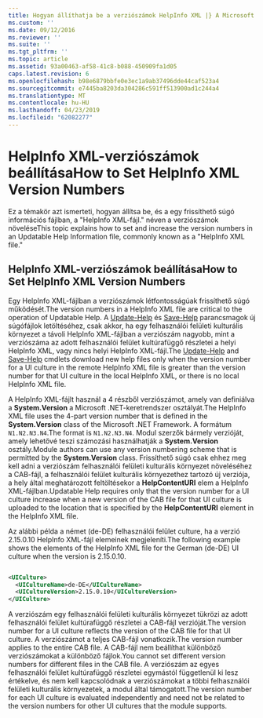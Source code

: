 ```yaml
---
title: Hogyan állíthatja be a verziószámok HelpInfo XML |} A Microsoft Docs
ms.custom: ''
ms.date: 09/12/2016
ms.reviewer: ''
ms.suite: ''
ms.tgt_pltfrm: ''
ms.topic: article
ms.assetid: 93a00463-af58-41c8-b088-450909fa1d05
caps.latest.revision: 6
ms.openlocfilehash: b98e6879bbfe0e3ec1a9ab37496dde44caf523a4
ms.sourcegitcommit: e7445ba8203da304286c591ff513900ad1c244a4
ms.translationtype: MT
ms.contentlocale: hu-HU
ms.lasthandoff: 04/23/2019
ms.locfileid: "62082277"
---
```

# <a name="how-to-set-helpinfo-xml-version-numbers"></a><span data-ttu-id="4ffaf-102">HelpInfo XML-verziószámok beállítása</span><span class="sxs-lookup"><span data-stu-id="4ffaf-102">How to Set HelpInfo XML Version Numbers</span></span>

<span data-ttu-id="4ffaf-103">Ez a témakör azt ismerteti, hogyan állítsa be, és a egy frissíthető súgó információs fájlban, a "HelpInfo XML-fájl." néven a verziószámok növelése</span><span class="sxs-lookup"><span data-stu-id="4ffaf-103">This topic explains how to set and increase the version numbers in an Updatable Help Information file, commonly known as a "HelpInfo XML file."</span></span>

## <a name="how-to-set-helpinfo-xml-version-numbers"></a><span data-ttu-id="4ffaf-104">HelpInfo XML-verziószámok beállítása</span><span class="sxs-lookup"><span data-stu-id="4ffaf-104">How to Set HelpInfo XML Version Numbers</span></span>

<span data-ttu-id="4ffaf-105">Egy HelpInfo XML-fájlban a verziószámok létfontosságúak frissíthető súgó működését.</span><span class="sxs-lookup"><span data-stu-id="4ffaf-105">The version numbers in a HelpInfo XML file are critical to the operation of Updatable Help.</span></span>
<span data-ttu-id="4ffaf-106">A [Update-Help](/powershell/module/Microsoft.PowerShell.Core/Update-Help) és [Save-Help](/powershell/module/Microsoft.PowerShell.Core/Save-Help) parancsmagok új súgófájlok letöltéséhez, csak akkor, ha egy felhasználói felületi kulturális környezet a távoli HelpInfo XML-fájlban a verziószám nagyobb, mint a verziószáma az adott felhasználói felület kultúrafüggő részletei a helyi HelpInfo XML, vagy nincs helyi HelpInfo XML-fájl.</span><span class="sxs-lookup"><span data-stu-id="4ffaf-106">The [Update-Help](/powershell/module/Microsoft.PowerShell.Core/Update-Help) and [Save-Help](/powershell/module/Microsoft.PowerShell.Core/Save-Help) cmdlets download new help files only when the version number for a UI culture in the remote HelpInfo XML file is greater than the version number for that UI culture in the local HelpInfo XML, or there is no local HelpInfo XML file.</span></span>

<span data-ttu-id="4ffaf-107">A HelpInfo XML-fájlt használ a 4 részből verziószámot, amely van definiálva a **System.Version** a Microsoft .NET-keretrendszer osztályát.</span><span class="sxs-lookup"><span data-stu-id="4ffaf-107">The HelpInfo XML file uses the 4-part version number that is defined in the **System.Version** class of the Microsoft .NET Framework.</span></span> <span data-ttu-id="4ffaf-108">A formátum `N1.N2.N3.N4`.</span><span class="sxs-lookup"><span data-stu-id="4ffaf-108">The format is `N1.N2.N3.N4`.</span></span> <span data-ttu-id="4ffaf-109">Modul szerzők bármely verzióját, amely lehetővé teszi számozási használhatják a **System.Version** osztály.</span><span class="sxs-lookup"><span data-stu-id="4ffaf-109">Module authors can use any version numbering scheme that is permitted by the **System.Version** class.</span></span> <span data-ttu-id="4ffaf-110">Frissíthető súgó csak ehhez meg kell adni a verziószám felhasználói felületi kulturális környezet növeléséhez a CAB-fájl, a felhasználói felület kulturális környezethez tartozó új verziója, a hely által meghatározott feltöltésekor a **HelpContentURI** elem a HelpInfo XML-fájlban.</span><span class="sxs-lookup"><span data-stu-id="4ffaf-110">Updatable Help requires only that the version number for a UI culture increase when a new version of the CAB file for that UI culture is uploaded to the location that is specified by the **HelpContentURI** element in the HelpInfo XML file.</span></span>

<span data-ttu-id="4ffaf-111">Az alábbi példa a német (de-DE) felhasználói felület culture, ha a verzió 2.15.0.10 HelpInfo XML-fájl elemeinek megjeleníti.</span><span class="sxs-lookup"><span data-stu-id="4ffaf-111">The following example shows the elements of the HelpInfo XML file for the German (de-DE) UI culture when the version is 2.15.0.10.</span></span>

```xml

<UICulture>
  <UICultureName>de-DE</UICultureName>
  <UICultureVersion>2.15.0.10</UICultureVersion>
</UICulture>
```

<span data-ttu-id="4ffaf-112">A verziószám egy felhasználói felületi kulturális környezet tükrözi az adott felhasználói felület kultúrafüggő részletei a CAB-fájl verzióját.</span><span class="sxs-lookup"><span data-stu-id="4ffaf-112">The version number for a UI culture reflects the version of the CAB file for that UI culture.</span></span> <span data-ttu-id="4ffaf-113">A verziószámot a teljes CAB-fájl vonatkozik.</span><span class="sxs-lookup"><span data-stu-id="4ffaf-113">The version number applies to the entire CAB file.</span></span> <span data-ttu-id="4ffaf-114">A CAB-fájl nem beállíthat különböző verziószámokat a különböző fájlok.</span><span class="sxs-lookup"><span data-stu-id="4ffaf-114">You cannot set different version numbers for different files in the CAB file.</span></span> <span data-ttu-id="4ffaf-115">A verziószám az egyes felhasználói felület kultúrafüggő részletei egymástól függetlenül ki lesz értékelve, és nem kell kapcsolódnak a verziószámokat a többi felhasználói felületi kulturális környezetek, a modul által támogatott.</span><span class="sxs-lookup"><span data-stu-id="4ffaf-115">The version number for each UI culture is evaluated independently and need not be related to the version numbers for other UI cultures that the module supports.</span></span>